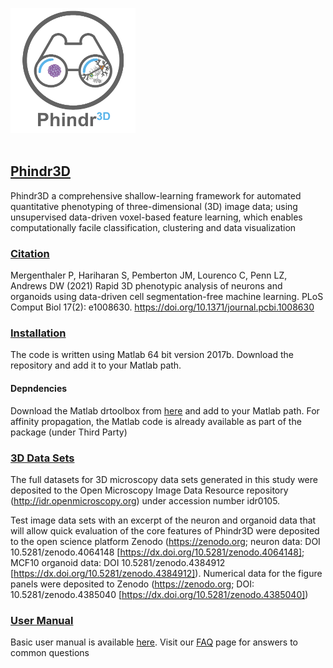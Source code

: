 <img src="phindr3d_icon.png" width="200" height="200"></img><br/>
<br/>

## <ins>Phindr3D</ins>

Phindr3D a comprehensive shallow-learning framework for automated quantitative phenotyping of three-dimensional (3D) image data; using unsupervised data-driven voxel-based feature learning, which enables computationally facile classification, clustering and data visualization

### <ins>Citation</ins>

Mergenthaler P, Hariharan S, Pemberton JM, Lourenco C, Penn LZ, Andrews DW (2021) Rapid 3D phenotypic analysis of neurons and organoids using data-driven cell segmentation-free machine learning. PLoS Comput Biol 17(2): e1008630. https://doi.org/10.1371/journal.pcbi.1008630

### <ins>Installation</ins>

The code is written using Matlab 64 bit version 2017b. Download the repository and add it to your Matlab path.

#### Depndencies

Download the Matlab drtoolbox from [here](https://lvdmaaten.github.io/drtoolbox/) and add to your Matlab path. For affinity propagation, the Matlab code is already available as part of the package (under Third Party)

### <ins>3D Data Sets</ins>

The full datasets for 3D microscopy data sets generated in this study were deposited to the Open Microscopy Image Data Resource repository (http://idr.openmicroscopy.org) under accession number idr0105.

Test image data sets with an excerpt of the neuron and organoid data that will allow quick evaluation of the core features of Phindr3D were deposited to the open science platform Zenodo (https://zenodo.org; neuron data: DOI 10.5281/zenodo.4064148 [https://dx.doi.org/10.5281/zenodo.4064148]; MCF10 organoid data: DOI 10.5281/zenodo.4384912 [https://dx.doi.org/10.5281/zenodo.4384912]). Numerical data for the figure panels were deposited to Zenodo (https://zenodo.org; DOI: 10.5281/zenodo.4385040 [https://dx.doi.org/10.5281/zenodo.4385040]) 

### <ins>User Manual</ins>
Basic user manual is available [here](Phindr3D_UserManual.pdf). Visit our [FAQ](https://github.com/santoshhariharan/Phindr3D/wiki/FAQ) page for answers to common questions
